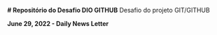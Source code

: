 **# Repositório do Desafio DIO GITHUB**
Desafio do projeto GIT/GITHUB

**June 29, 2022 - Daily News Letter**
